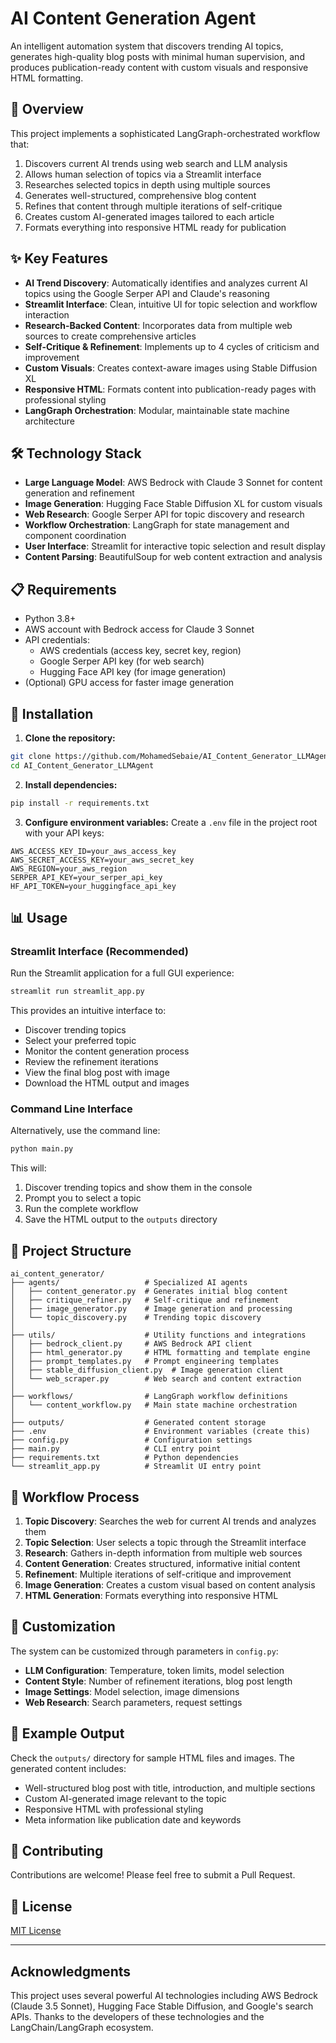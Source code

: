# AI Content Generation Agent

An intelligent automation system that discovers trending AI topics, generates high-quality blog posts with minimal human supervision, and produces publication-ready content with custom visuals and responsive HTML formatting.

## 🚀 Overview

This project implements a sophisticated LangGraph-orchestrated workflow that:

1. Discovers current AI trends using web search and LLM analysis
2. Allows human selection of topics via a Streamlit interface
3. Researches selected topics in depth using multiple sources
4. Generates well-structured, comprehensive blog content
5. Refines that content through multiple iterations of self-critique  
6. Creates custom AI-generated images tailored to each article
7. Formats everything into responsive HTML ready for publication

## ✨ Key Features

- **AI Trend Discovery**: Automatically identifies and analyzes current AI topics using the Google Serper API and Claude's reasoning
- **Streamlit Interface**: Clean, intuitive UI for topic selection and workflow interaction
- **Research-Backed Content**: Incorporates data from multiple web sources to create comprehensive articles
- **Self-Critique & Refinement**: Implements up to 4 cycles of criticism and improvement
- **Custom Visuals**: Creates context-aware images using Stable Diffusion XL
- **Responsive HTML**: Formats content into publication-ready pages with professional styling
- **LangGraph Orchestration**: Modular, maintainable state machine architecture

## 🛠️ Technology Stack

- **Large Language Model**: AWS Bedrock with Claude 3 Sonnet for content generation and refinement
- **Image Generation**: Hugging Face Stable Diffusion XL for custom visuals
- **Web Research**: Google Serper API for topic discovery and research
- **Workflow Orchestration**: LangGraph for state management and component coordination
- **User Interface**: Streamlit for interactive topic selection and result display
- **Content Parsing**: BeautifulSoup for web content extraction and analysis

## 📋 Requirements

- Python 3.8+
- AWS account with Bedrock access for Claude 3 Sonnet
- API credentials:
  - AWS credentials (access key, secret key, region)
  - Google Serper API key (for web search)
  - Hugging Face API key (for image generation)
- (Optional) GPU access for faster image generation

## 🚀 Installation

1. **Clone the repository:**
```bash
git clone https://github.com/MohamedSebaie/AI_Content_Generator_LLMAgent.git
cd AI_Content_Generator_LLMAgent
```

2. **Install dependencies:**
```bash
pip install -r requirements.txt
```

3. **Configure environment variables:**
Create a `.env` file in the project root with your API keys:
```
AWS_ACCESS_KEY_ID=your_aws_access_key
AWS_SECRET_ACCESS_KEY=your_aws_secret_key
AWS_REGION=your_aws_region
SERPER_API_KEY=your_serper_api_key
HF_API_TOKEN=your_huggingface_api_key
```

## 📊 Usage

### Streamlit Interface (Recommended)

Run the Streamlit application for a full GUI experience:

```bash
streamlit run streamlit_app.py
```

This provides an intuitive interface to:
- Discover trending topics
- Select your preferred topic
- Monitor the content generation process
- Review the refinement iterations
- View the final blog post with image
- Download the HTML output and images

### Command Line Interface

Alternatively, use the command line:

```bash
python main.py
```

This will:
1. Discover trending topics and show them in the console
2. Prompt you to select a topic
3. Run the complete workflow
4. Save the HTML output to the `outputs` directory

## 📂 Project Structure

```
ai_content_generator/
├── agents/                   # Specialized AI agents
│   ├── content_generator.py  # Generates initial blog content
│   ├── critique_refiner.py   # Self-critique and refinement
│   ├── image_generator.py    # Image generation and processing
│   └── topic_discovery.py    # Trending topic discovery
│
├── utils/                    # Utility functions and integrations
│   ├── bedrock_client.py     # AWS Bedrock API client
│   ├── html_generator.py     # HTML formatting and template engine
│   ├── prompt_templates.py   # Prompt engineering templates
│   ├── stable_diffusion_client.py  # Image generation client
│   └── web_scraper.py        # Web search and content extraction
│
├── workflows/                # LangGraph workflow definitions
│   └── content_workflow.py   # Main state machine orchestration
│
├── outputs/                  # Generated content storage
├── .env                      # Environment variables (create this)
├── config.py                 # Configuration settings
├── main.py                   # CLI entry point
├── requirements.txt          # Python dependencies
└── streamlit_app.py          # Streamlit UI entry point
```

## 🔄 Workflow Process

1. **Topic Discovery**: Searches the web for current AI trends and analyzes them
2. **Topic Selection**: User selects a topic through the Streamlit interface
3. **Research**: Gathers in-depth information from multiple web sources
4. **Content Generation**: Creates structured, informative initial content
5. **Refinement**: Multiple iterations of self-critique and improvement
6. **Image Generation**: Creates a custom visual based on content analysis
7. **HTML Generation**: Formats everything into responsive HTML

## 🎨 Customization

The system can be customized through parameters in `config.py`:

- **LLM Configuration**: Temperature, token limits, model selection
- **Content Style**: Number of refinement iterations, blog post length
- **Image Settings**: Model selection, image dimensions
- **Web Research**: Search parameters, request settings

## 🧪 Example Output

Check the `outputs/` directory for sample HTML files and images. The generated content includes:

- Well-structured blog post with title, introduction, and multiple sections
- Custom AI-generated image relevant to the topic
- Responsive HTML with professional styling
- Meta information like publication date and keywords

## 🤝 Contributing

Contributions are welcome! Please feel free to submit a Pull Request.

## 📄 License

[MIT License](LICENSE)

---

## Acknowledgments

This project uses several powerful AI technologies including AWS Bedrock (Claude 3.5 Sonnet), Hugging Face Stable Diffusion, and Google's search APIs. Thanks to the developers of these technologies and the LangChain/LangGraph ecosystem.
